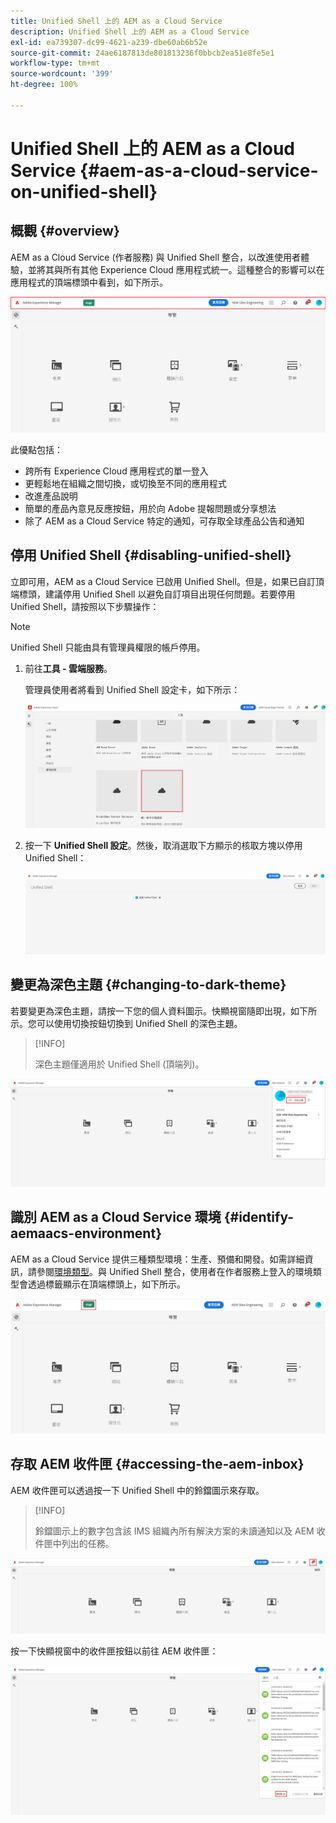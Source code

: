 ```yaml
---
title: Unified Shell 上的 AEM as a Cloud Service
description: Unified Shell 上的 AEM as a Cloud Service
exl-id: ea739307-dc99-4621-a239-dbe60ab6b52e
source-git-commit: 24ae6187813de801813236f0bbcb2ea51e8fe5e1
workflow-type: tm+mt
source-wordcount: '399'
ht-degree: 100%

---
```


# Unified Shell 上的 AEM as a Cloud Service {#aem-as-a-cloud-service-on-unified-shell}

## 概觀 {#overview}

AEM as a Cloud Service (作者服務) 與 Unified Shell 整合，以改進使用者體驗，並將其與所有其他 Experience Cloud 應用程式統一。這種整合的影響可以在應用程式的頂端標頭中看到，如下所示。

![影像](/help/overview/assets/unifiedshell_header.png)

此優點包括：

* 跨所有 Experience Cloud 應用程式的單一登入
* 更輕鬆地在組織之間切換，或切換至不同的應用程式
* 改進產品說明
* 簡單的產品內意見反應按鈕，用於向 Adobe 提報問題或分享想法
* 除了 AEM as a Cloud Service 特定的通知，可存取全球產品公告和通知

## 停用 Unified Shell {#disabling-unified-shell}

立即可用，AEM as a Cloud Service 已啟用 Unified Shell。但是，如果已自訂頂端標頭，建議停用 Unified Shell 以避免自訂項目出現任何問題。若要停用 Unified Shell，請按照以下步驟操作：

>[!NOTE]
>Unified Shell 只能由具有管理員權限的帳戶停用。

1. 前往&#x200B;**工具 - 雲端服務**。

   管理員使用者將看到 Unified Shell 設定卡，如下所示：

   ![影像](/help/overview/assets/unifiedshell2.png)

1. 按一下 **Unified Shell 設定**。然後，取消選取下方顯示的核取方塊以停用 Unified Shell：

   ![影像](/help/overview/assets/unifiedshell3.png)

## 變更為深色主題 {#changing-to-dark-theme}

若要變更為深色主題，請按一下您的個人資料圖示。快顯視窗隨即出現，如下所示。您可以使用切換按鈕切換到 Unified Shell 的深色主題。

>[!INFO]
>
>深色主題僅適用於 Unified Shell (頂端列)。

![影像](/help/overview/assets/unifiedshell4.png)

## 識別 AEM as a Cloud Service 環境 {#identify-aemaacs-environment}

AEM as a Cloud Service 提供三種類型環境：生產、預備和開發。如需詳細資訊，請參閱[環境類型](https://experienceleague.adobe.com/docs/experience-manager-cloud-service/content/implementing/using-cloud-manager/manage-environments.html?lang=zh-Hant)。與 Unified Shell 整合，使用者在作者服務上登入的環境類型會透過標籤顯示在頂端標頭上，如下所示。

![影像](/help/overview/assets/unifiedshell_header_label.png)

## 存取 AEM 收件匣 {#accessing-the-aem-inbox}

AEM 收件匣可以透過按一下 Unified Shell 中的鈴鐺圖示來存取。

>[!INFO]
>
> 鈴鐺圖示上的數字包含該 IMS 組織內所有解決方案的未讀通知以及 AEM 收件匣中列出的任務。

![影像](/help/overview/assets/unifiedshell5.png)

按一下快顯視窗中的收件匣按鈕以前往 AEM 收件匣：

![影像](/help/overview/assets/unifiedshell6.png)
